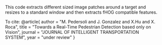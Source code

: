 This code extracts different sized image patches around a target and resizes to a standard window and then extracts fHOG compatible features. 


To cite:
@article{
    author = "M. Pedersoli and J. Gonzalez and X.Hu and X. Roca",
    title = "Towards a Real-Time Pedestrian Detection based only on Vision",
    journal = "JOURNAL OF INTELLIGENT TRANSPORTATION SYSTEM",
    year = "under review"
}
